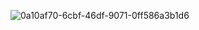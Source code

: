 ![0a10af70-6cbf-46df-9071-0ff586a3b1d6](https://user-images.githubusercontent.com/88622001/185749009-6e0c7920-7487-4a7c-a067-2b396d3a009c.gif)
